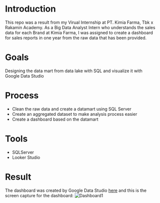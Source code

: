 # Introduction
This repo was a result from my Virual Internship at PT. Kimia Farma, Tbk x Rakamin Academy. As a Big Data Analyst Intern who understands the sales data for each Brand at Kimia Farma, I was assigned to create a dashboard for sales reports in one year from the raw data that has been provided.

# Goals
Designing the data mart from data lake with SQL and visualize it with Google Data Studio

# Process
- Clean the raw data and create a datamart using SQL Server
- Create an aggregated dataset to make analysis process easier
- Create a dashboard based on the datamart

# Tools
- SQLServer
- Looker Studio

# Result
The dashboard was created by Google Data Studio [here](https://lookerstudio.google.com/reporting/72ce77a1-babd-4868-8118-ba45a0861f5b) and this is the screen capture for the dashboard:
![Dashboard1](https://github.com/fajarkrna/salycyl-sales-data/assets/148789830/ca783746-ac75-48d6-a3b4-f851245f6fdc)
